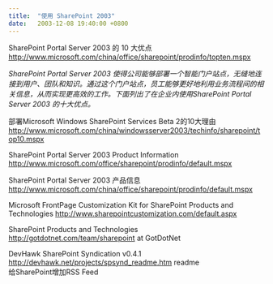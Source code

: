 ```yaml
---
title:  "使用 SharePoint 2003"
date:   2003-12-08 19:40:00 +0800
---
```


SharePoint Portal Server 2003 的 10 大优点 http://www.microsoft.com/china/office/sharepoint/prodinfo/topten.mspx   

_SharePoint Portal Server 2003 使得公司能够部署一个智能门户站点，无缝地连接到用户、团队和知识。通过这个门户站点，员工能够更好地利用业务流程间的相关信息，从而实现更高效的工作。下面列出了在企业内使用SharePoint Portal Server 2003 的十大优点。_  

部署Microsoft Windows SharePoint Services Beta 2的10大理由 http://www.microsoft.com/china/windowsserver2003/techinfo/sharepoint/top10.mspx   

SharePoint Portal Server 2003 Product Information http://www.microsoft.com/office/sharepoint/prodinfo/default.mspx   

SharePoint Portal Server 2003 产品信息 http://www.microsoft.com/china/office/sharepoint/prodinfo/default.mspx   

Microsoft FrontPage Customization Kit for SharePoint Products and Technologies http://www.sharepointcustomization.com/default.aspx   

SharePoint Products and Technologies http://gotdotnet.com/team/sharepoint  at GotDotNet  

DevHawk SharePoint Syndication v0.4.1 http://devhawk.net/projects/spsynd_readme.htm  readme  
给SharePoint增加RSS Feed  

